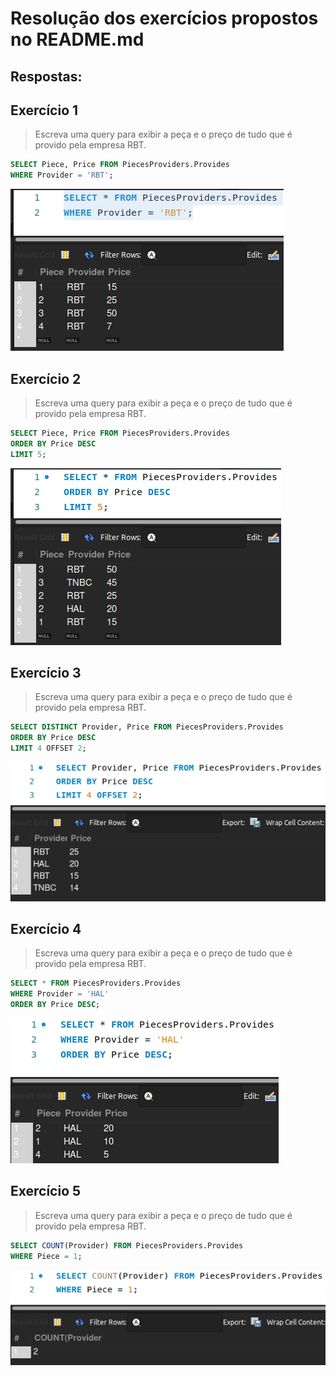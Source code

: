 # Resolução dos exercícios propostos no README.md

## Respostas:

## Exercício 1
> Escreva uma query para exibir a peça e o preço de tudo que é provido pela empresa RBT.

```SQL
SELECT Piece, Price FROM PiecesProviders.Provides
WHERE Provider = 'RBT';
```

![bonus-exercise-1.png](images/bonus-exercise-1.png)

## Exercício 2
> Escreva uma query para exibir a peça e o preço de tudo que é provido pela empresa RBT.

```SQL
SELECT Piece, Price FROM PiecesProviders.Provides
ORDER BY Price DESC
LIMIT 5;
```

![bonus-exercise-2.png](images/bonus-exercise-2.png)


## Exercício 3
> Escreva uma query para exibir a peça e o preço de tudo que é provido pela empresa RBT.

```SQL
SELECT DISTINCT Provider, Price FROM PiecesProviders.Provides
ORDER BY Price DESC
LIMIT 4 OFFSET 2;
```

![bonus-exercise-3.png](images/bonus-exercise-3.png)


## Exercício 4
> Escreva uma query para exibir a peça e o preço de tudo que é provido pela empresa RBT.

```SQL
SELECT * FROM PiecesProviders.Provides
WHERE Provider = 'HAL' 
ORDER BY Price DESC;
```

![bonus-exercise-4.png](images/bonus-exercise-4.png)

## Exercício 5
> Escreva uma query para exibir a peça e o preço de tudo que é provido pela empresa RBT.

```SQL
SELECT COUNT(Provider) FROM PiecesProviders.Provides
WHERE Piece = 1;
```

![bonus-exercise-5.png](images/bonus-exercise-5.png)
